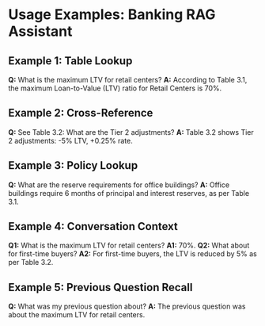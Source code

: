 # Usage Examples: Banking RAG Assistant

## Example 1: Table Lookup
**Q:** What is the maximum LTV for retail centers?
**A:** According to Table 3.1, the maximum Loan-to-Value (LTV) ratio for Retail Centers is 70%.

## Example 2: Cross-Reference
**Q:** See Table 3.2: What are the Tier 2 adjustments?
**A:** Table 3.2 shows Tier 2 adjustments: -5% LTV, +0.25% rate.

## Example 3: Policy Lookup
**Q:** What are the reserve requirements for office buildings?
**A:** Office buildings require 6 months of principal and interest reserves, as per Table 3.1.

## Example 4: Conversation Context
**Q1:** What is the maximum LTV for retail centers?
**A1:** 70%.
**Q2:** What about for first-time buyers?
**A2:** For first-time buyers, the LTV is reduced by 5% as per Table 3.2.

## Example 5: Previous Question Recall
**Q:** What was my previous question about?
**A:** The previous question was about the maximum LTV for retail centers. 